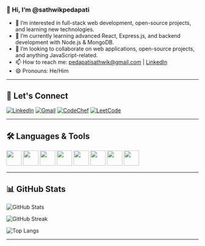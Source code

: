 ### 👋 Hi, I’m @sathwikpedapati

- 👀 I’m interested in full-stack web development, open-source projects, and learning new technologies.
- 🌱 I’m currently learning advanced React, Express.js, and backend development with Node.js & MongoDB.
- 💞️ I’m looking to collaborate on web applications, open-source projects, and anything JavaScript-related.
- 📫 How to reach me: [pedapatisathwik@gmail.com](mailto:pedapatisathwik@gmail.com) | [LinkedIn](https://www.linkedin.com/in/sathwik-pedapati/)
- 😄 Pronouns: He/Him

---

## 🔗 Let's Connect

[![LinkedIn](https://img.shields.io/badge/LinkedIn-blue?logo=linkedin&style=for-the-badge)](https://www.linkedin.com/in/sathwik-pedapati/)
[![Gmail](https://img.shields.io/badge/Gmail-D14836?logo=gmail&logoColor=white&style=for-the-badge)](mailto:pedapatisathwik@gmail.com)
[![CodeChef](https://img.shields.io/badge/CodeChef-5B4638?logo=codechef&style=for-the-badge)](https://www.codechef.com/users/your-codechef-username)
[![LeetCode](https://img.shields.io/badge/LeetCode-FFA116?logo=leetcode&style=for-the-badge)](https://leetcode.com/your-leetcode-username)

---

## 🛠️ Languages & Tools

<div>
  <img src="https://cdn.jsdelivr.net/gh/devicons/devicon/icons/html5/html5-original.svg" width="40"/>
  <img src="https://cdn.jsdelivr.net/gh/devicons/devicon/icons/css3/css3-original.svg" width="40"/>
  <img src="https://cdn.jsdelivr.net/gh/devicons/devicon/icons/javascript/javascript-original.svg" width="40"/>
  <img src="https://cdn.jsdelivr.net/gh/devicons/devicon/icons/react/react-original.svg" width="40"/>
  <img src="https://cdn.jsdelivr.net/gh/devicons/devicon/icons/express/express-original.svg" width="40"/>
  <img src="https://cdn.jsdelivr.net/gh/devicons/devicon/icons/nodejs/nodejs-original.svg" width="40"/>
  <img src="https://cdn.jsdelivr.net/gh/devicons/devicon/icons/mongodb/mongodb-original.svg" width="40"/>
  <img src="https://cdn.jsdelivr.net/gh/devicons/devicon/icons/git/git-original.svg" width="40"/>
</div>

---

## 📊 GitHub Stats

<!-- GitHub Stats -->
![GitHub Stats](https://github-readme-stats.vercel.app/api?username=sathwikpedapati&show_icons=true&theme=tokyonight)

<!-- GitHub Streak -->
![GitHub Streak](https://streak-stats.demolab.com/?user=sathwikpedapati&theme=tokyonight)

<!-- Top Languages -->
![Top Langs](https://github-readme-stats.vercel.app/api/top-langs/?username=sathwikpedapati&layout=compact&theme=tokyonight)

---

<!---
sathwikpedapati/sathwikpedapati is a ✨ special ✨ repository because its `README.md` (this file) appears on your GitHub profile.
You can click the Preview link to take a look at your changes.
--->
